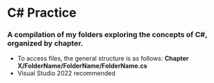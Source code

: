 # C# Practice
### A compilation of my folders exploring the concepts of C#, organized by chapter.

- To access files, the general structure is as follows: **Chapter X/FolderName/FolderName/FolderName.cs**
- Visual Studio 2022 recommended
